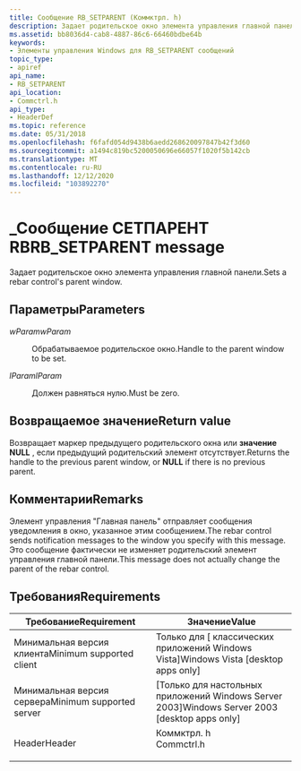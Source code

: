 ```yaml
---
title: Сообщение RB_SETPARENT (Коммктрл. h)
description: Задает родительское окно элемента управления главной панели.
ms.assetid: bb8036d4-cab8-4887-86c6-66460bdbe64b
keywords:
- Элементы управления Windows для RB_SETPARENT сообщений
topic_type:
- apiref
api_name:
- RB_SETPARENT
api_location:
- Commctrl.h
api_type:
- HeaderDef
ms.topic: reference
ms.date: 05/31/2018
ms.openlocfilehash: f6fafd054d9438b6aedd268620097847b42f3d60
ms.sourcegitcommit: a1494c819bc5200050696e66057f1020f5b142cb
ms.translationtype: MT
ms.contentlocale: ru-RU
ms.lasthandoff: 12/12/2020
ms.locfileid: "103892270"
---
```

# <a name="rb_setparent-message"></a><span data-ttu-id="08097-104">\_Сообщение СЕТПАРЕНТ RB</span><span class="sxs-lookup"><span data-stu-id="08097-104">RB\_SETPARENT message</span></span>

<span data-ttu-id="08097-105">Задает родительское окно элемента управления главной панели.</span><span class="sxs-lookup"><span data-stu-id="08097-105">Sets a rebar control's parent window.</span></span>

## <a name="parameters"></a><span data-ttu-id="08097-106">Параметры</span><span class="sxs-lookup"><span data-stu-id="08097-106">Parameters</span></span>

<dl> <dt>

<span data-ttu-id="08097-107">*wParam*</span><span class="sxs-lookup"><span data-stu-id="08097-107">*wParam*</span></span> 
</dt> <dd>

<span data-ttu-id="08097-108">Обрабатываемое родительское окно.</span><span class="sxs-lookup"><span data-stu-id="08097-108">Handle to the parent window to be set.</span></span>

</dd> <dt>

<span data-ttu-id="08097-109">*lParam*</span><span class="sxs-lookup"><span data-stu-id="08097-109">*lParam*</span></span> 
</dt> <dd><span data-ttu-id="08097-110">Должен равняться нулю.</span><span class="sxs-lookup"><span data-stu-id="08097-110">Must be zero.</span></span></dd> </dl>

## <a name="return-value"></a><span data-ttu-id="08097-111">Возвращаемое значение</span><span class="sxs-lookup"><span data-stu-id="08097-111">Return value</span></span>

<span data-ttu-id="08097-112">Возвращает маркер предыдущего родительского окна или **значение NULL** , если предыдущий родительский элемент отсутствует.</span><span class="sxs-lookup"><span data-stu-id="08097-112">Returns the handle to the previous parent window, or **NULL** if there is no previous parent.</span></span>

## <a name="remarks"></a><span data-ttu-id="08097-113">Комментарии</span><span class="sxs-lookup"><span data-stu-id="08097-113">Remarks</span></span>

<span data-ttu-id="08097-114">Элемент управления "Главная панель" отправляет сообщения уведомления в окно, указанное этим сообщением.</span><span class="sxs-lookup"><span data-stu-id="08097-114">The rebar control sends notification messages to the window you specify with this message.</span></span> <span data-ttu-id="08097-115">Это сообщение фактически не изменяет родительский элемент управления главной панели.</span><span class="sxs-lookup"><span data-stu-id="08097-115">This message does not actually change the parent of the rebar control.</span></span>

## <a name="requirements"></a><span data-ttu-id="08097-116">Требования</span><span class="sxs-lookup"><span data-stu-id="08097-116">Requirements</span></span>



| <span data-ttu-id="08097-117">Требование</span><span class="sxs-lookup"><span data-stu-id="08097-117">Requirement</span></span> | <span data-ttu-id="08097-118">Значение</span><span class="sxs-lookup"><span data-stu-id="08097-118">Value</span></span> |
|-------------------------------------|---------------------------------------------------------------------------------------|
| <span data-ttu-id="08097-119">Минимальная версия клиента</span><span class="sxs-lookup"><span data-stu-id="08097-119">Minimum supported client</span></span><br/> | <span data-ttu-id="08097-120">Только для \[ классических приложений Windows Vista\]</span><span class="sxs-lookup"><span data-stu-id="08097-120">Windows Vista \[desktop apps only\]</span></span><br/>                                        |
| <span data-ttu-id="08097-121">Минимальная версия сервера</span><span class="sxs-lookup"><span data-stu-id="08097-121">Minimum supported server</span></span><br/> | <span data-ttu-id="08097-122">\[Только для настольных приложений Windows Server 2003\]</span><span class="sxs-lookup"><span data-stu-id="08097-122">Windows Server 2003 \[desktop apps only\]</span></span><br/>                                  |
| <span data-ttu-id="08097-123">Header</span><span class="sxs-lookup"><span data-stu-id="08097-123">Header</span></span><br/>                   | <dl> <span data-ttu-id="08097-124"><dt>Коммктрл. h</dt></span><span class="sxs-lookup"><span data-stu-id="08097-124"><dt>Commctrl.h</dt></span></span> </dl> |



 

 






